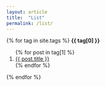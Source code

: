 ```yaml
---
layout: article
title:  "List"
permalink: /list/
---
```


{% for tag in site.tags %}
  <strong>{{ tag[0] }}</strong>
  <ol>
    {% for post in tag[1] %}
      <li><a href="{{ post.url }}">{{ post.title }}</a></li>
    {% endfor %}
  </ol>
{% endfor %}
